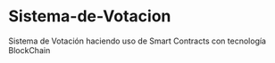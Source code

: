 # Sistema-de-Votacion
Sistema de Votación haciendo uso de Smart Contracts con tecnología BlockChain
